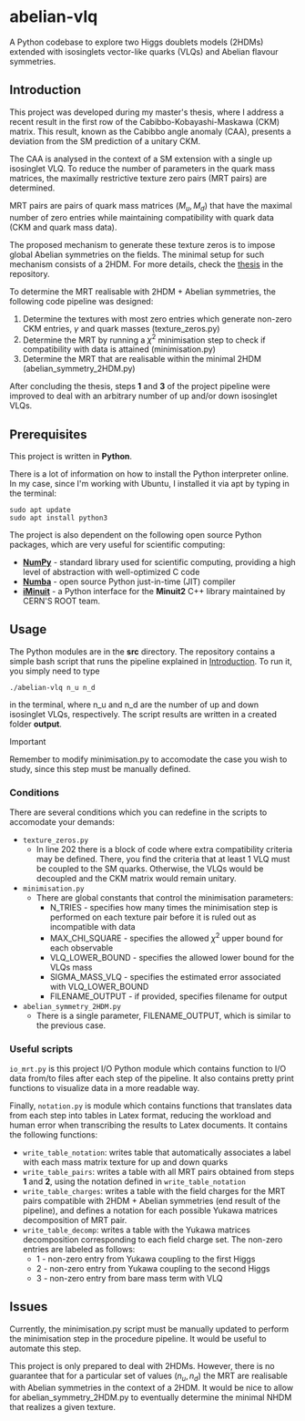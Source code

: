 # abelian-vlq

A Python codebase to explore two Higgs doublets models (2HDMs) extended with isosinglets vector-like quarks (VLQs) and Abelian flavour symmetries.

## Introduction

This project was developed during my master's thesis, where I address a recent result in the first row of the Cabibbo-Kobayashi-Maskawa (CKM) matrix. This
result, known as the Cabibbo angle anomaly (CAA), presents a deviation from the SM prediction of a unitary CKM. 

The CAA is analysed in the context of a SM extension with a single up isosinglet VLQ. To reduce the number of parameters in the 
quark mass matrices, the maximally restrictive texture zero pairs (MRT pairs) are determined.

MRT pairs are pairs of quark mass matrices
$(M_u, M_d)$ that have the maximal number of zero entries while maintaining compatibility with quark data (CKM and quark mass data).

The proposed mechanism to generate these texture zeros is to impose global Abelian symmetries on the fields.
The minimal setup for such mechanism consists of a 2HDM. For more details, check the [thesis](Thesis.pdf) in the repository.

To determine the MRT realisable with 2HDM + Abelian symmetries, the following code pipeline was designed:

1. Determine the textures with most zero entries which generate non-zero CKM entries, $\gamma$ and quark masses (texture_zeros.py)
2. Determine the MRT by running a $\chi^2$ minimisation step to check if compatibility with data is attained (minimisation.py)
3. Determine the MRT that are realisable within the minimal 2HDM (abelian_symmetry_2HDM.py)

After concluding the thesis, steps **1** and **3** of the project pipeline were improved to deal with an arbitrary number of up and/or down isosinglet VLQs.

## Prerequisites

This project is written in **Python**.

There is a lot of information on
how to install the Python interpreter online. In my case, since I'm working with Ubuntu, I installed it via apt by typing in the terminal:

```
sudo apt update
sudo apt install python3
```

The project is also dependent on the following open source Python packages, which are very useful for scientific computing:

- [**NumPy**](https://numpy.org/install/) - standard library used for scientific computing, providing a high level of abstraction with well-optimized C code
- [**Numba**](https://numba.readthedocs.io/en/stable/user/installing.html) - open source Python just-in-time (JIT) compiler
- [**iMinuit**](https://scikit-hep.org/iminuit/install.html) - a Python interface for the **Minuit2** C++ library maintained by CERN'S ROOT team.

## Usage

The Python modules are in the **src** directory. The repository contains a simple bash script that runs the pipeline explained in [Introduction](#Introduction).
To run it, you simply need to type

`./abelian-vlq n_u n_d`

in the terminal, where n_u and n_d are the number of up and down isosinglet VLQs, respectively. The script results are written in a created folder **output**.

> [!IMPORTANT]
> Remember to modify minimisation.py to accomodate the case you wish to study, since this step must be manually defined.

### Conditions

There are several conditions which you can redefine in the scripts to accomodate your demands: 

- `texture_zeros.py`
    - In line 202 there is a block of code where extra compatibility criteria may be defined.
    There, you find the criteria that at least 1 VLQ must be coupled to the SM quarks. Otherwise, the VLQs would be decoupled and the CKM matrix would remain unitary.
- `minimisation.py`
    - There are global constants that control the minimisation parameters:
        - N_TRIES - specifies how many times the minimisation step is performed on each texture pair before it is ruled out as incompatible with data
        - MAX_CHI_SQUARE - specifies the allowed $\chi^2$ upper bound for each observable
        - VLQ_LOWER_BOUND - specifies the allowed lower bound for the VLQs mass
        - SIGMA_MASS_VLQ - specifies the estimated error associated with VLQ_LOWER_BOUND
        - FILENAME_OUTPUT - if provided, specifies filename for output
- `abelian_symmetry_2HDM.py`
    - There is a single parameter, FILENAME_OUTPUT, which is similar to the previous case.

### Useful scripts

`io_mrt.py` is this project I/O Python module which contains function to I/O data from/to files after each step of the pipeline. It also contains pretty print functions to visualize data in a more readable way.

Finally, `notation.py` is module which contains functions that translates data from each step into tables in Latex format, reducing the workload and human error when transcribing the results to Latex documents. It contains the following functions:

- `write_table_notation`: writes table that automatically associates a label with each mass matrix texture for up and down quarks 
- `write_table_pairs`: writes a table with all MRT pairs obtained from steps **1** and **2**, using the notation defined in `write_table_notation`
- `write_table_charges`: writes a table with the field charges for the MRT pairs compatible with 2HDM + Abelian symmetries (end result of the pipeline), and defines a notation for each possible Yukawa matrices decomposition of MRT pair.
- `write_table_decomp`: writes a table with the Yukawa matrices decomposition corresponding to each field charge set. The non-zero entries are labeled as follows:
    - 1 - non-zero entry from Yukawa coupling to the first Higgs
    - 2 - non-zero entry from Yukawa coupling to the second Higgs
    - 3 - non-zero entry from bare mass term with VLQ

## Issues

Currently, the minimisation.py script must be manually updated to perform the minimisation step in the procedure pipeline. It would be useful to automate this step.

This project is only prepared to deal with 2HDMs. However, there is no guarantee that for a particular set of values $(n_u, n_d)$ the MRT are realisable
with Abelian symmetries in the context of a 2HDM. It would be nice to allow for abelian_symmetry_2HDM.py to eventually determine the minimal NHDM that realizes a given texture.
